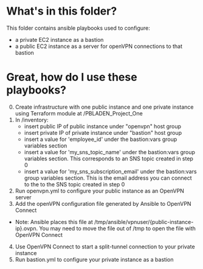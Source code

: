 What's in this folder?
======================
This folder contains ansible playbooks used to configure:
* a private EC2 instance as a bastion
* a public EC2 instance as a server for openVPN connections to that bastion

Great, how do I use these playbooks?
======================
0. Create infrastructure with one public instance and one private instance using Terraform module at /PBLADEN_Project_One
1. In /inventory:
    * insert public IP of public instance under "openvpn" host group
    * insert private IP of private instance under "bastion" host group
    * insert a value for 'employee_id' under the bastion:vars group variables section
    * insert a value for 'my_sns_topic_name' under the bastion:vars group variables section. This corresponds to an SNS topic created in step 0
    * insert a value for 'my_sns_subscription_email' under the bastion:vars group variables section. This is the email address
    you can connect to the to the SNS topic created in step 0
2. Run openvpn.yml to configure your public instance as an OpenVPN server
3. Add the openVPN configuration file generated by Ansible to OpenVPN Connect
* Note: Ansible places this file at /tmp/ansible/vpnuser/{public-instance-ip}.ovpn. You may need to move the file out of /tmp to open the file with OpenVPN Connect
4. Use OpenVPN Connect to start a split-tunnel connection to your private instance
5. Run bastion.yml to configure your private instance as a bastion
